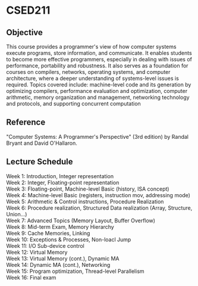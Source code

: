 # CSED211

## Objective
This course provides a programmer's view of how computer systems execute programs, store information, and communicate. It enables students to become more effective programmers, especially in dealing with issues of performance, portability and robustness. It also serves as a foundation for courses on compilers, networks, operating systems, and computer architecture, where a deeper understanding of systems-level issues is required. Topics covered include: machine-level code and its generation by optimizing compilers, performance evaluation and optimization, computer arithmetic, memory organization and management, networking technology and protocols, and supporting concurrent computation

## Reference
"Computer Systems: A Programmer's Perspective" (3rd edition) by Randal Bryant and David O'Hallaron.

## Lecture Schedule
Week 1: Introduction, Integer representation  
Week 2: Integer, Floating-point representation  
Week 3: Floating-point, Machine-level Basic (history, ISA concept)  
Week 4: Machine-level Basic (registers, instruction mov, addressing mode)  
Week 5: Arithmetic & Control instructions, Procedure Realization  
Week 6: Procedure realization, Structured Data realization (Array, Structure, Union...)  
Week 7: Advanced Topics (Memory Layout, Buffer Overflow)  
Week 8: Mid-term Exam, Memory Hierarchy  
Week 9: Cache Memories, Linking  
Week 10: Exceptions & Processes, Non-loacl Jump  
Week 11: I/O Sub-device control  
Week 12: Virtual Memory  
Week 13: Virtual Memory (cont.), Dynamic MA  
Week 14: Dynamic MA (cont.), Networking  
Week 15: Program optimization, Thread-level Parallelism  
Week 16: Final exam
